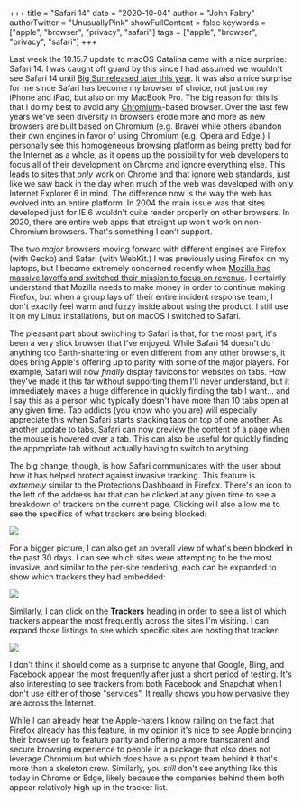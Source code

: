 +++
title = "Safari 14"
date = "2020-10-04"
author = "John Fabry"
authorTwitter = "UnusuallyPink"
showFullContent = false
keywords = ["apple", "browser", "privacy", "safari"]
tags = ["apple", "browser", "privacy", "safari"]
+++

Last week the 10.15.7 update to macOS Catalina came with a nice surprise: Safari 14. I was caught off guard by this since I had assumed we wouldn't see Safari 14 until [Big Sur released later this year](https://unusually.pink/thoughts-on-apples-wwdc-2020/). It was also a nice surprise for me since Safari has become my browser of choice, not just on my iPhone and iPad, but also on my MacBook Pro. The big reason for this is that I do my best to avoid any [Chromium](https://en.wikipedia.org/wiki/Chromium_(web_browser))\-based browser. Over the last few years we've seen diversity in browsers erode more and more as new browsers are built based on Chromium (e.g. Brave) while others abandon their own engines in favor of using Chromium (e.g. Opera and Edge.) I personally see this homogeneous browsing platform as being pretty bad for the Internet as a whole, as it opens up the possibility for web developers to focus all of their development on Chrome and ignore everything else. This leads to sites that _only_ work on Chrome and that ignore web standards, just like we saw back in the day when much of the web was developed with only Internet Explorer 6 in mind. The difference now is the way the web has evolved into an entire platform. In 2004 the main issue was that sites developed just for IE 6 wouldn't quite render properly on other browsers. In 2020, there are entire web apps that straight up won't work on non-Chromium browsers. That's something I can't support.

The two _major_ browsers moving forward with different engines are Firefox (with Gecko) and Safari (with WebKit.) I was previously using Firefox on my laptops, but I became extremely concerned recently when [Mozilla had massive layoffs and switched their mission to focus on revenue](https://blog.mozilla.org/blog/2020/08/11/changing-world-changing-mozilla/). I certainly understand that Mozilla needs to make money in order to continue making Firefox, but when a group lays off their entire incident response team, I don't exactly feel warm and fuzzy inside about using the product. I still use it on my Linux installations, but on macOS I switched to Safari.

The pleasant part about switching to Safari is that, for the most part, it's been a very slick browser that I've enjoyed. While Safari 14 doesn't do anything too Earth-shattering or even different from any other browsers, it does bring Apple's offering up to parity with some of the major players. For example, Safari will now _finally_ display favicons for websites on tabs. How they've made it this far without supporting them I'll never understand, but it immediately makes a huge difference in quickly finding the tab I want... and I say this as a person who typically doesn't have more than 10 tabs open at any given time. Tab addicts (you know who you are) will especially appreciate this when Safari starts stacking tabs on top of one another. As another update to tabs, Safari can now preview the content of a page when the mouse is hovered over a tab. This can also be useful for quickly finding the appropriate tab without actually having to switch to anything.

The big change, though, is how Safari communicates with the user about how it has helped protect against invasive tracking. This feature is _extremely_ similar to the Protections Dashboard in Firefox. There's an icon to the left of the address bar that can be clicked at any given time to see a breakdown of trackers on the current page. Clicking will also allow me to see the specifics of what trackers are being blocked:

![](images/safari_icon.png)

For a bigger picture, I can also get an overall view of what's been blocked in the past 30 days. I can see which sites were attempting to be the most invasive, and similar to the per-site rendering, each can be expanded to show which trackers they had embedded:

![](images/safari_websites.png)

Similarly, I can click on the **Trackers** heading in order to see a list of which trackers appear the most frequently across the sites I'm visiting. I can expand those listings to see which specific sites are hosting that tracker:

![](images/safari_trackers.png)

I don't think it should come as a surprise to anyone that Google, Bing, and Facebook appear the most frequently after just a short period of testing. It's also interesting to see trackers from both Facebook and Snapchat when I don't use either of those "services". It really shows you how pervasive they are across the Internet.

While I can already hear the Apple-haters I know railing on the fact that Firefox already has this feature, in my opinion it's nice to see Apple bringing their browser up to feature parity and offering a more transparent and secure browsing experience to people in a package that _also_ does not leverage Chromium but which _does_ have a support team behind it that's more than a skeleton crew. Similarly, you _still_ don't see anything like this today in Chrome or Edge, likely because the companies behind them both appear relatively high up in the tracker list.
